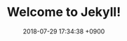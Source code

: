 ---
layout: post
title:  "Welcome to Jekyll!"
date:   2018-07-29 17:34:38 +0900
categories: jekyll update
---
